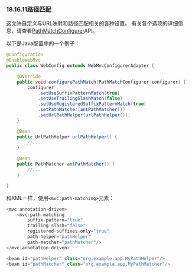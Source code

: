### 18.16.11路径匹配

这允许自定义与URL映射和路径匹配相关的各种设置。 有关各个选项的详细信息，请查看[PathMatchConfigurer](http://docs.spring.io/spring-framework/docs/5.0.0.M5/javadoc-api/org/springframework/web/servlet/config/annotation/PathMatchConfigurer.html)API。

以下是Java配置中的一个例子：

```java
@Configuration
@EnableWebMvc
public class WebConfig extends WebMvcConfigurerAdapter {

    @Override
    public void configurePathMatch(PathMatchConfigurer configurer) {
        configurer
            .setUseSuffixPatternMatch(true)
            .setUseTrailingSlashMatch(false)
            .setUseRegisteredSuffixPatternMatch(true)
            .setPathMatcher(antPathMatcher())
            .setUrlPathHelper(urlPathHelper());
    }

    @Bean
    public UrlPathHelper urlPathHelper() {
        //...
    }

    @Bean
    public PathMatcher antPathMatcher() {
        //...
    }

}
```

和XML一样，使用`<mvc:path-matching>`元素：

```java
<mvc:annotation-driven>
    <mvc:path-matching
        suffix-pattern="true"
        trailing-slash="false"
        registered-suffixes-only="true"
        path-helper="pathHelper"
        path-matcher="pathMatcher"/>
</mvc:annotation-driven>

<bean id="pathHelper" class="org.example.app.MyPathHelper"/>
<bean id="pathMatcher" class="org.example.app.MyPathMatcher"/>
```



